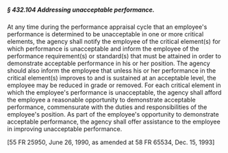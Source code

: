 ##### § 432.104 Addressing unacceptable performance. #####

At any time during the performance appraisal cycle that an employee's performance is determined to be unacceptable in one or more critical elements, the agency shall notify the employee of the critical element(s) for which performance is unacceptable and inform the employee of the performance requirement(s) or standard(s) that must be attained in order to demonstrate acceptable performance in his or her position. The agency should also inform the employee that unless his or her performance in the critical element(s) improves to and is sustained at an acceptable level, the employee may be reduced in grade or removed. For each critical element in which the employee's performance is unacceptable, the agency shall afford the employee a reasonable opportunity to demonstrate acceptable performance, commensurate with the duties and responsibilities of the employee's position. As part of the employee's opportunity to demonstrate acceptable performance, the agency shall offer assistance to the employee in improving unacceptable performance.

[55 FR 25950, June 26, 1990, as amended at 58 FR 65534, Dec. 15, 1993]